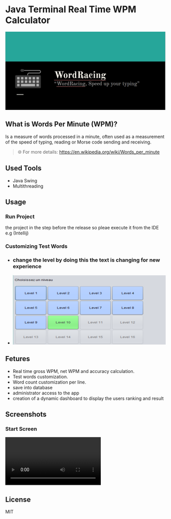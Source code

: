 # Java Terminal Real Time WPM Calculator
<p align="center">
  <img src="./images/banner.png"/> 
</p>

## What is Words Per Minute (WPM)?
Is a measure of words processed in a minute, often used as a measurement of the speed of typing, reading or Morse code sending and receiving.

> 🌐 For more details: https://en.wikipedia.org/wiki/Words_per_minute

## Used Tools
- Java Swing
- Multithreading

## Usage
### Run Project
the project in the step before the release so pleae execute it from the IDE e.g (Intellij)

### Customizing Test Words
- ### change the level by doing this the text is changing for new experience
- <img src="./images/levels.png"/>

## Fetures
- Real time gross WPM, net WPM and accuracy calculation.
- Test words customization.
- Word count customization per line.
- save into database
-  administrator access to the app
- creation of a dynamic dashboard to display the users ranking and result


## Screenshots
### Start Screen
![Demo](./images/VID-20220601-WA0001.mp4)
## License
MIT
